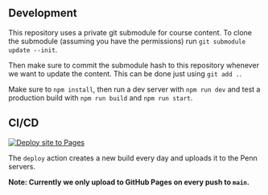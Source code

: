 ## Development

This repository uses a private git submodule for course content. To clone the submodule (assuming you have the permissions) run `git submodule update --init`.

Then make sure to commit the submodule hash to this repository whenever we want to update the content. This can be done just using `git add .`.

Make sure to `npm install`, then run a dev server with `npm run dev` and test a production build with `npm run build` and `npm run start`.

## CI/CD

[![Deploy site to Pages](https://github.com/cis-1962/course-website/actions/workflows/deploy.yml/badge.svg)](https://github.com/cis-1962/course-website/actions/workflows/deploy.yml)

The `deploy` action creates a new build every day and uploads it to the Penn servers.

**Note: Currently we only upload to GitHub Pages on every push to `main`.**
